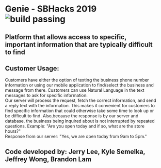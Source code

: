 # Genie - SBHacks 2019  ![build passing](https://img.shields.io/circleci/project/github/badges/shields/master.svg)
## Platform that allows access to specific, important information that are typically difficult to find
## Customer Usage:  
Customers have either the option of texting the business phone number information or using our mobile application to find/select the business and message from there.
Customers can use Natural Language in the text messages to ask for specific information.  
Our server will process the request, fetch the correct information, and send a reply text with the information. This makes it convenient for customers to find specific information that could otherwise take some time to look up or be difficult to find. Also,because the response is by our server and database, the business being inquired about is not interrupted by repeated questions. 
Example: "Are you open today and if so, what are the store hours?"  
Response from our server: "Yes, we are open today from 9am to 5pm."
## Code developed by: Jerry Lee, Kyle Semelka, Jeffrey Wong, Brandon Lam  
## 
